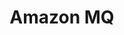 ---
title: "Amazon MQ"
linkTitle: "Amazon MQ"
description: >
   All resources within group Amazon MQ.
---